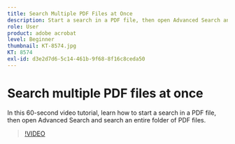 ```yaml
---
title: Search Multiple PDF Files at Once
description: Start a search in a PDF file, then open Advanced Search and search an entire folder of PDF files
role: User
product: adobe acrobat
level: Beginner
thumbnail: KT-8574.jpg
KT: 8574
exl-id: d3e2d7d6-5c14-461b-9f68-8f16c8ceda50
---
```

# Search multiple PDF files at once

In this 60-second video tutorial, learn how to start a search in a PDF file, then open Advanced Search and search an entire folder of PDF files.

>[!VIDEO](https://video.tv.adobe.com/v/336363?hidetitle=true)

